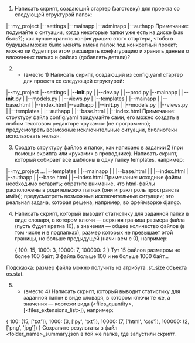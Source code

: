 1. Написать скрипт, создающий стартер (заготовку) для проекта со следующей структурой папок:

|--my_project
   |--settings
   |--mainapp
   |--adminapp
   |--authapp
Примечание: подумайте о ситуации, когда некоторые папки уже есть на диске (как быть?); как лучше хранить конфигурацию этого стартера, чтобы в будущем можно было менять имена папок под конкретный проект; можно ли будет при этом расширять конфигурацию и хранить данные о вложенных папках и файлах (добавлять детали)?

2. * (вместо 1) Написать скрипт, создающий из config.yaml стартер для проекта со следующей структурой:

|--my_project
   |--settings
   |  |--__init__.py
   |  |--dev.py
   |  |--prod.py
   |--mainapp
   |  |--__init__.py
   |  |--models.py
   |  |--views.py
   |  |--templates
   |     |--mainapp
   |        |--base.html
   |        |--index.html
   |--authapp
   |  |--__init__.py
   |  |--models.py
   |  |--views.py
   |  |--templates
   |     |--authapp
   |        |--base.html
   |        |--index.html
Примечание: структуру файла config.yaml придумайте сами, его можно создать в любом текстовом редакторе «руками» (не программно); предусмотреть возможные исключительные ситуации, библиотеки использовать нельзя.

3. Создать структуру файлов и папок, как написано в задании 2 (при помощи скрипта или «руками» в проводнике). Написать скрипт, который собирает все шаблоны в одну папку templates, например:

|--my_project
   ...
  |--templates
   |   |--mainapp
   |   |  |--base.html
   |   |  |--index.html
   |   |--authapp
   |      |--base.html
   |      |--index.html
Примечание: исходные файлы необходимо оставить; обратите внимание, что html-файлы расположены в родительских папках (они играют роль пространств имён); предусмотреть возможные исключительные ситуации; это реальная задача, которая решена, например, во фреймворке django.

4. Написать скрипт, который выводит статистику для заданной папки в виде словаря, в котором ключи — верхняя граница размера файла (пусть будет кратна 10), а значения — общее количество файлов (в том числе и в подпапках), размер которых не превышает этой границы, но больше предыдущей (начинаем с 0), например:

    {
      100: 15,
      1000: 3,
      10000: 7,
      100000: 2
    }
Тут 15 файлов размером не более 100 байт; 3 файла больше 100 и не больше 1000 байт...

Подсказка: размер файла можно получить из атрибута .st_size объекта os.stat.

5. * (вместо 4) Написать скрипт, который выводит статистику для заданной папки в виде словаря, в котором ключи те же, а значения — кортежи вида (<files_quantity>, [<files_extensions_list>]), например:

  {
      100: (15, ['txt']),
      1000: (3, ['py', 'txt']),
      10000: (7, ['html', 'css']),
      100000: (2, ['png', 'jpg'])
    }
Сохраните результаты в файл <folder_name>_summary.json в той же папке, где запустили скрипт.